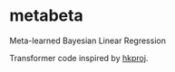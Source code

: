 # metabeta
Meta-learned Bayesian Linear Regression

Transformer code inspired by [hkproj](https://github.com/hkproj/pytorch-transformer/tree/main).
